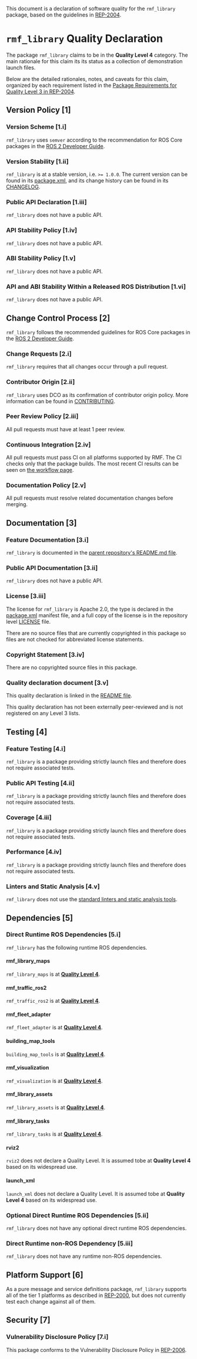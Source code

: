 This document is a declaration of software quality for the `rmf_library` package, based on the guidelines in [REP-2004](https://www.ros.org/reps/rep-2004.html).

# `rmf_library` Quality Declaration

The package `rmf_library` claims to be in the **Quality Level 4** category.
The main rationale for this claim its its status as a collection of demonstration launch files.

Below are the detailed rationales, notes, and caveats for this claim, organized by each requirement listed in the [Package Requirements for Quality Level 3 in REP-2004](https://www.ros.org/reps/rep-2004.html).

## Version Policy [1]

### Version Scheme [1.i]

`rmf_library` uses `semver` according to the recommendation for ROS Core packages in the [ROS 2 Developer Guide](https://index.ros.org/doc/ros2/Contributing/Developer-Guide/#versioning).

### Version Stability [1.ii]

`rmf_library` is at a stable version, i.e. `>= 1.0.0`.
The current version can be found in its [package.xml](package.xml), and its change history can be found in its [CHANGELOG](CHANGELOG.rst).

### Public API Declaration [1.iii]

`rmf_library` does not have a public API.

### API Stability Policy [1.iv]

`rmf_library` does not have a public API.

### ABI Stability Policy [1.v]

`rmf_library` does not have a public API.

### API and ABI Stability Within a Released ROS Distribution [1.vi]

`rmf_library` does not have a public API.

## Change Control Process [2]

`rmf_library` follows the recommended guidelines for ROS Core packages in the [ROS 2 Developer Guide](https://index.ros.org/doc/ros2/Contributing/Developer-Guide/#package-requirements).

### Change Requests [2.i]

`rmf_library` requires that all changes occur through a pull request.

### Contributor Origin [2.ii]

`rmf_library` uses DCO as its confirmation of contributor origin policy. More information can be found in [CONTRIBUTING](../CONTRIBUTING.md).

### Peer Review Policy [2.iii]

All pull requests must have at least 1 peer review.

### Continuous Integration [2.iv]

All pull requests must pass CI on all platforms supported by RMF.
The CI checks only that the package builds.
The most recent CI results can be seen on [the workflow page](https://github.com/open-rmf/rmf_library/actions).

### Documentation Policy [2.v]

All pull requests must resolve related documentation changes before merging.

## Documentation [3]

### Feature Documentation [3.i]

`rmf_library` is documented in the [parent repository's README.md file](../README.md).

### Public API Documentation [3.ii]

`rmf_library` does not have a public API.

### License [3.iii]

The license for `rmf_library` is Apache 2.0, the type is declared in the [package.xml](package.xml) manifest file, and a full copy of the license is in the repository level [LICENSE](../LICENSE) file.

There are no source files that are currently copyrighted in this package so files are not checked for abbreviated license statements.

### Copyright Statement [3.iv]

There are no copyrighted source files in this package.

### Quality declaration document [3.v]

This quality declaration is linked in the [README file](README.md).

This quality declaration has not been externally peer-reviewed and is not registered on any Level 3 lists.

## Testing [4]

### Feature Testing [4.i]

`rmf_library` is a package providing strictly launch files and therefore does not require associated tests.

### Public API Testing [4.ii]

`rmf_library` is a package providing strictly launch files and therefore does not require associated tests.

### Coverage [4.iii]

`rmf_library` is a package providing strictly launch files and therefore does not require associated tests.

### Performance [4.iv]

`rmf_library` is a package providing strictly launch files and therefore does not require associated tests.

### Linters and Static Analysis [4.v]

`rmf_library` does not use the [standard linters and static analysis tools](https://index.ros.org/doc/ros2/Contributing/Developer-Guide/#linters).

## Dependencies [5]

### Direct Runtime ROS Dependencies [5.i]

`rmf_library` has the following runtime ROS dependencies.

#### rmf_library_maps

`rmf_library_maps` is at [**Quality Level 4**](../rmf_library_maps/QUALITY_DECLARATION.md).

#### rmf_traffic_ros2

`rmf_traffic_ros2` is at [**Quality Level 4**](https://github.com/open-rmf/rmf_ros2/blob/main/rmf_traffic_ros2/QUALITY_DECLARATION.md).

#### rmf_fleet_adapter

`rmf_fleet_adapter` is at [**Quality Level 4**](https://github.com/open-rmf/rmf_ros2/blob/main/rmf_fleet_adapter/QUALITY_DECLARATION.md).

#### building_map_tools

`building_map_tools` is at [**Quality Level 4**](https://github.com/open-rmf/rmf_traffic_editor/blob/main/rmf_building_map_tools/QUALITY_DECLARATION.md).

#### rmf_visualization

`rmf_visualization` is at [**Quality Level 4**](https://github.com/open-rmf/rmf_visualization/blob/main/rmf_visualization/QUALITY_DECLARATION.md).

#### rmf_library_assets

`rmf_library_assets` is at [**Quality Level 4**](../rmf_library_assets/QUALITY_DECLARATION.md).

#### rmf_library_tasks

`rmf_library_tasks` is at [**Quality Level 4**](../rmf_library_tasks/QUALITY_DECLARATION.md).

#### rviz2

`rviz2` does not declare a Quality Level.
It is assumed tobe at **Quality Level 4** based on its widespread use.

#### launch_xml

`launch_xml` does not declare a Quality Level.
It is assumed tobe at **Quality Level 4** based on its widespread use.

### Optional Direct Runtime ROS Dependencies [5.ii]

`rmf_library` does not have any optional direct runtime ROS dependencies.

### Direct Runtime non-ROS Dependency [5.iii]

`rmf_library` does not have any runtime non-ROS dependencies.

## Platform Support [6]

As a pure message and service definitions package, `rmf_library` supports all of the tier 1 platforms as described in [REP-2000](https://www.ros.org/reps/rep-2000.html#support-tiers), but does not currently test each change against all of them.

## Security [7]

### Vulnerability Disclosure Policy [7.i]

This package conforms to the Vulnerability Disclosure Policy in [REP-2006](https://www.ros.org/reps/rep-2006.html).
